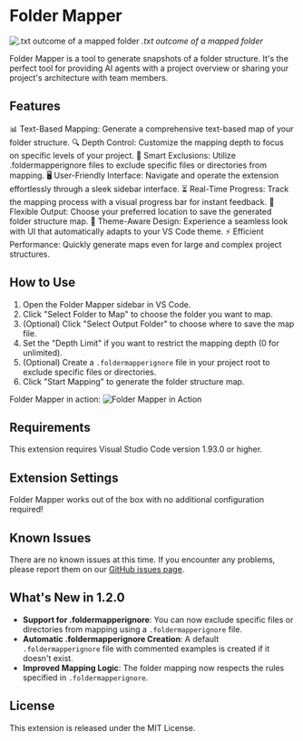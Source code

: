 # Folder Mapper

<p>
    <img src="https://raw.githubusercontent.com/m0n0t0ny/folder-mapper/main/images/folder-mapper-extension-preview.png" alt=".txt outcome of a mapped folder">
    <em>.txt outcome of a mapped folder</em>
</p>

Folder Mapper is a tool to generate snapshots of a folder structure. It's the perfect tool for providing AI agents with a project overview or sharing your project's architecture with team members.

## Features

📊 Text-Based Mapping: Generate a comprehensive text-based map of your folder structure.
🔍 Depth Control: Customize the mapping depth to focus on specific levels of your project.
🚫 Smart Exclusions: Utilize .foldermapperignore files to exclude specific files or directories from mapping.
🖥️ User-Friendly Interface: Navigate and operate the extension effortlessly through a sleek sidebar interface.
⏳ Real-Time Progress: Track the mapping process with a visual progress bar for instant feedback.
📂 Flexible Output: Choose your preferred location to save the generated folder structure map.
🎨 Theme-Aware Design: Experience a seamless look with UI that automatically adapts to your VS Code theme.
⚡ Efficient Performance: Quickly generate maps even for large and complex project structures.

## How to Use

1. Open the Folder Mapper sidebar in VS Code.
2. Click "Select Folder to Map" to choose the folder you want to map.
3. (Optional) Click "Select Output Folder" to choose where to save the map file.
4. Set the "Depth Limit" if you want to restrict the mapping depth (0 for unlimited).
5. (Optional) Create a `.foldermapperignore` file in your project root to exclude specific files or directories.
6. Click "Start Mapping" to generate the folder structure map.

Folder Mapper in action:
![Folder Mapper in Action](https://raw.githubusercontent.com/m0n0t0ny/folder-mapper/main/images/folder-mapper-demo.gif)

## Requirements

This extension requires Visual Studio Code version 1.93.0 or higher.

## Extension Settings

Folder Mapper works out of the box with no additional configuration required!

## Known Issues

There are no known issues at this time. If you encounter any problems, please report them on our [GitHub issues page](https://github.com/m0n0t0ny/folder-mapper/issues).

## What's New in 1.2.0

- **Support for .foldermapperignore**: You can now exclude specific files or directories from mapping using a `.foldermapperignore` file.
- **Automatic .foldermapperignore Creation**: A default `.foldermapperignore` file with commented examples is created if it doesn't exist.
- **Improved Mapping Logic**: The folder mapping now respects the rules specified in `.foldermapperignore`.

## License

This extension is released under the MIT License.
